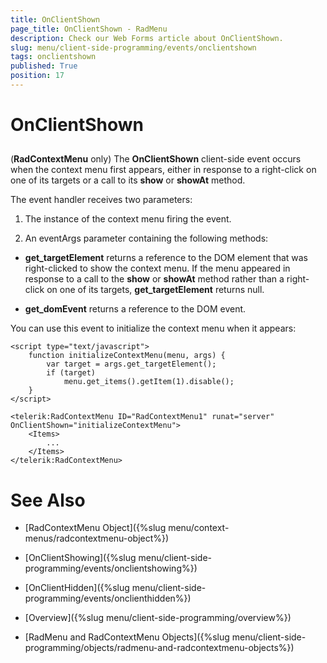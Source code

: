 ```yaml
---
title: OnClientShown
page_title: OnClientShown - RadMenu
description: Check our Web Forms article about OnClientShown.
slug: menu/client-side-programming/events/onclientshown
tags: onclientshown
published: True
position: 17
---
```


# OnClientShown

## 

(**RadContextMenu** only) The **OnClientShown** client-side event occurs when the context menu first appears, either in response to a right-click on one of its targets or a call to its **show** or **showAt** method.

The event handler receives two parameters:

1. The instance of the context menu firing the event.

1. An eventArgs parameter containing the following methods:

* **get_targetElement** returns a reference to the DOM element that was right-clicked to show the context menu. If the menu appeared in response to a call to the **show** or **showAt** method rather than a right-click on one of its targets, **get_targetElement** returns null.

* **get_domEvent** returns a reference to the DOM event.

You can use this event to initialize the context menu when it appears:

````ASP.NET
<script type="text/javascript">
    function initializeContextMenu(menu, args) {
        var target = args.get_targetElement();
        if (target)
            menu.get_items().getItem(1).disable();
    }
</script>

<telerik:RadContextMenu ID="RadContextMenu1" runat="server" OnClientShown="initializeContextMenu">
    <Items>
        ...
    </Items>
</telerik:RadContextMenu>
````



# See Also

 * [RadContextMenu Object]({%slug menu/context-menus/radcontextmenu-object%})

 * [OnClientShowing]({%slug menu/client-side-programming/events/onclientshowing%})

 * [OnClientHidden]({%slug menu/client-side-programming/events/onclienthidden%})

 * [Overview]({%slug menu/client-side-programming/overview%})

 * [RadMenu and RadContextMenu Objects]({%slug menu/client-side-programming/objects/radmenu-and-radcontextmenu-objects%})
